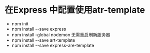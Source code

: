 # 在Express 中配置使用atr-template 

+ npm init
+ npm install --save express
+ npm install -global nodemon 无需重启刷新服务器
+ npm install --save art-template
+ npm install --save express-are-template
  

